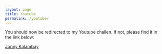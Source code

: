 ```yaml
---
layout: page
title: Youtube
permalink: /youtube/
---
```


You should now be redirected to my Youtube challen. If not, please find it in the link below:

[Jonny Kalambay](https://www.youtube.com/channel/UCUm0chMKj4MA7q9CWZXWhiA)
